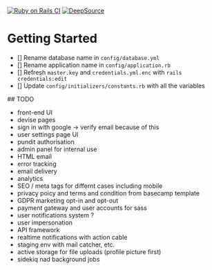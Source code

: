 [![Ruby on Rails CI](https://github.com/IdentitySquare/ProGPT/actions/workflows/rubyonrails.yml/badge.svg)](https://github.com/IdentitySquare/ProGPT/actions/workflows/rubyonrails.yml)
[![DeepSource](https://app.deepsource.com/gh/danielpaul/rails-starter.svg/?label=active+issues&show_trend=true&token=EPgQdBy2pEYTcBb-PA1yZnFc)](https://app.deepsource.com/gh/danielpaul/rails-starter/?ref=repository-badge)

# Getting Started

- [] Rename database name in `config/database.yml`
- [] Rename application name in `config/application.rb`
- [] Refresh `master.key` and `credentials.yml.enc` with `rails credentials:edit`
- [] Update `config/initializers/constants.rb` with all the variables


## TODO
- front-end UI 
- devise pages
- sign in with google -> verify email because of this
- user settings page UI
- pundit authorisation
- admin panel for internal use
- HTML email
- error tracking
- email delivery
- analytics
- SEO / meta tags for differnt cases including mobile
- privacy poicy and terms and condition from basecamp template
- GDPR marketing opt-in and opt-out
- payment gateway and user accounts for sass
- user notifications system ?
- user impersonation 
- API framework 
- realtime notifications with action cable
- staging env with mail catcher, etc. 
- active storage for file uploads (profile picture first)
- sidekiq nad background jobs 

